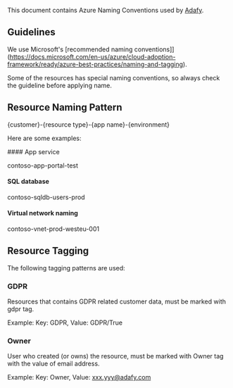 This document contains Azure Naming Conventions used by [Adafy](https://adafy.com).

## Guidelines

We use Microsoft's [recommended naming conventions]](https://docs.microsoft.com/en-us/azure/cloud-adoption-framework/ready/azure-best-practices/naming-and-tagging).

Some of the resources has special naming conventions, so always check the guideline before applying name.

## Resource Naming Pattern

{customer}-{resource type}-{app name}-{environment}

Here are some examples:

​#### App service

contoso-app-portal-test

#### SQL database

contoso-sqldb-users-prod

#### Virtual network naming

contoso-vnet-prod-westeu-001

## Resource Tagging

The following tagging patterns are used:

### GDPR

Resources that contains GDPR related customer data, must be marked with gdpr tag.

Example: Key: GDPR, Value: GDPR/True

### Owner

User who created (or owns) the resource, must be marked with Owner tag with the value of email address.​

Example: Key: Owner, Value: xxx.yyy@adafy.com